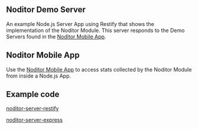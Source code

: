 ## Noditor Demo Server

An example Node.js Server App using Restify that shows the implementation of the Noditor Module.
This server responds to the Demo Servers found in the
[Noditor Mobile App](https://github.com/WyomingSoftware/noditor-mobile).


## Noditor Mobile App
Use the [Noditor Mobile App](https://github.com/WyomingSoftware/noditor-mobile)
to access stats collected by the Noditor Module from inside a Node.js App.


## Example code

[noditor-server-restify](https://github.com/WyomingSoftware/noditor-server-restify)

[noditor-server-express](https://github.com/WyomingSoftware/noditor-server-express)

